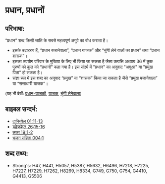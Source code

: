 # प्रधान, प्रधानों #

## परिभाषा: ##

“प्रधान” शब्द किसी जाति के सबसे महत्वपूर्ण अगुवे का बोध कराता है।

* इसके उदाहरण हैं, “प्रधान बजानेवाला”, “प्रधान याजक” और “चुंगी लेने वालों का प्रधान” तथा “प्रधान शासक”।
* इसका उपयोग परिवार के मुखिया के लिए भी किया जा सकता है जैसा उत्पत्ति अध्याय 36 में कुछ पुरुषों को कुल को “प्रधानों” कहा गया है। इस संदर्भ में "प्रधान" का अनुवाद "अगुआ" या "प्रमुख पिता" हो सकता है।
* संज्ञा रूप में इस शब्द का अनुवाद “प्रमुख” या “शासक” किया जा सकता है जैसे “प्रमुख बजानेवाला” या “सत्ताधारी याजक”।

(यह भी देखें: [प्रधान-याजकों](../other/chiefpriests.md), [याजक](../kt/priest.md), [चुंगी लेनेवाला](../other/taxcollector.md))

## बाइबल सन्दर्भ: ##

* [दानिय्येल 01:11-13](rc://hi/tn/help/dan/01/11)
* [यहेजकेल 26:15-16](rc://hi/tn/help/ezk/26/15)
* [लूका 19:1-2](rc://hi/tn/help/luk/19/01)
* [भजन संहिता 004:1](rc://hi/tn/help/psa/004/001)

## शब्द तथ्य: ##

* Strong's: H47, H441, H5057, H5387, H5632, H6496, H7218, H7225, H7227, H7229, H7262, H8269, H8334, G749, G750, G754, G4410, G4413, G5506
